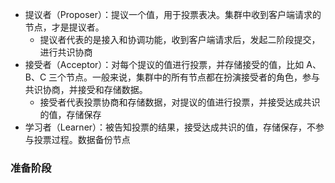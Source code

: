 * 提议者（Proposer）：提议一个值，用于投票表决。集群中收到客户端请求的节点，才是提议者。
  * 提议者代表的是接入和协调功能，收到客户端请求后，发起二阶段提交，进行共识协商
* 接受者（Acceptor）：对每个提议的值进行投票，并存储接受的值，比如 A、B、C 三个节点。一般来说，集群中的所有节点都在扮演接受者的角色，参与共识协商，并接受和存储数据。
  * 接受者代表投票协商和存储数据，对提议的值进行投票，并接受达成共识的值，存储保存
* 学习者（Learner）：被告知投票的结果，接受达成共识的值，存储保存，不参与投票过程。数据备份节点



### 准备阶段

